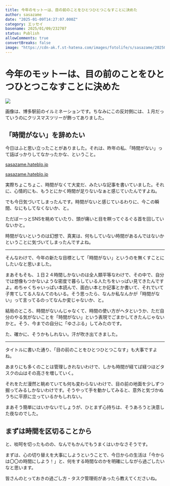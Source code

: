 ```yaml
---
title: 今年のモットーは、目の前のことをひとつひとつこなすことに決めた
author: sasazame
date: "2025-01-09T14:27:07.000Z"
category: エッセイ
basename: 2025/01/09/232707
status: Publish
allowComments: true
convertBreaks: false
image: "https://cdn-ak.f.st-hatena.com/images/fotolife/s/sasazame/20250109/20250109230725.png"
---
```

# 今年のモットーは、目の前のことをひとつひとつこなすことに決めた

![](https://cdn-ak.f.st-hatena.com/images/fotolife/s/sasazame/20250109/20250109230725.png)

画像は、博多駅前のイルミネーションです。ちなみにこの反対側には、１月だっていうのにクリスマスツリーが飾ってありました。

<!-- Extended Body -->

## 「時間がない」を辞めたい

今日はふと思い立ったことがありました。それは、昨年の私、「時間がない」って話ばっかりしてなかったかな、ということ。

[sasazame.hateblo.jp](https://sasazame.hateblo.jp/entry/2024/07/03/233548)

[sasazame.hateblo.jp](https://sasazame.hateblo.jp/entry/2024/10/22/232727)

実際ちょこちょこ、時間がなくて大変だ、みたいな記事を書いていました。それに、心情的にも、もうとにかく時間が足りないなぁと感じていたんですよね。

でも今日気づいてしまったんです。時間がないと感じているわりに、今この瞬間、なにもしてなくないか、と。

ただぼーっとSNSを眺めていたり、頭が痛いと目を瞑ってぐるぐる首を回していないかと。

時間がないというのは幻想で、真実は、何もしていない時間があるんではないかということに気づいてしまったんですよね。

* * *

そんなわけで、今年の新たな目標として「時間がない」というのを無くすことにしたいなと思いました。

まあそもそも、１日２４時間しかないのは全人類平等なわけで、その中で、自分では想像もつかないような密度で暮らしている人たちをいっぱい見てきたんですよ。めちゃくちゃいっぱい本読んで、面白い本とか記事とか書いて、それでいて子育てしてる人なんてのもいる。そう思ったら、なんか私なんかが「時間がない」って言ってるのってなんか変じゃないか、と。

結局のところ、時間がないんじゃなくて、時間の使い方がヘタというか、ただ自分のやる気がないことを「時間がない」という表現でごまかしてきたんじゃないかと。そう、今までの自分に「ゆさぶる」してみたのです。

た、確かに、そうかもしれない。汗が吹き出てきました。

* * *

タイトルに書いた通り、「目の前のことをひとつひとつこなす」も大事ですよね。

あまりにも多くのことは管理しきれないわけで、しかも時間が経てば経つほどタスクの山はその高さを増していく。

それをただ漫然と眺めていても何も変わらないわけで、目の前の地面を少しずつ掘ってみるしかないわけです。そうやって手を動かしてみると、意外と気づかぬうちに平原に立っているかもしれない。

まあそう簡単にはいかないでしょうが、ひとまず心持ちは、そうあろうと決意した夜なのでした。

## まずは時間を区切ることから

と、啖呵を切ったものの、なんでもかんでもうまくはいかなさそうです。

まずは、心の切り替えを大事にしようということで、今日からの生活は「今からは〇〇の時間にしよう！」と、何をする時間なのかを明確にしながら過ごしたいなと思います。

皆さんのとっておきの過ごし方・タスク管理術があったら教えてくださいね。